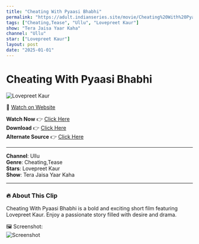 ```yaml
---
title: "Cheating With Pyaasi Bhabhi"
permalink: "https://adult.indianseries.site/movie/Cheating%20With%20Pyaasi%20Bhabhi"
tags: ["Cheating,Tease", "Ullu", "Lovepreet Kaur"]
show: "Tera Jaisa Yaar Kaha"
channel: "Ullu"
star: ["Lovepreet Kaur"]
layout: post
date: "2025-01-01"
---
```


# Cheating With Pyaasi Bhabhi

![Lovepreet Kaur](https://shorts.desisins.com/wp-content/uploads/2024/09/Lovepreet-Bhabhi-Ki-Pyaas-DesiSins.com_.jpg)

🔗 [Watch on Website](https://adult.indianseries.site/movie/Cheating%20With%20Pyaasi%20Bhabhi)

**Watch Now** 👉 [Click Here](https://adult.indianseries.site/movie/Cheating%20With%20Pyaasi%20Bhabhi)  
**Download** 👉 [Click Here](https://adult.indianseries.site/movie/Cheating%20With%20Pyaasi%20Bhabhi)  
**Alternate Source** 👉 [Click Here](https://adult.indianseries.site/movie/Cheating%20With%20Pyaasi%20Bhabhi)

---

**Channel**: Ullu  
**Genre**: Cheating,Tease  
**Stars**: Lovepreet Kaur  
**Show**: Tera Jaisa Yaar Kaha

---

### 🔥 About This Clip

Cheating With Pyaasi Bhabhi is a bold and exciting short film featuring Lovepreet Kaur. Enjoy a passionate story filled with desire and drama.
 
🖼️ Screenshot:  
![Screenshot](https://shorts.desisins.com/wp-content/uploads/2024/09/Lovepreet-Bhabhi-Ki-Pyaas-DesiSins.com_.jpg)

